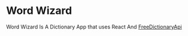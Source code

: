 # Word Wizard
Word Wizard Is A Dictionary App that uses React And [FreeDictionaryApi](https://dictionaryapi.dev)


